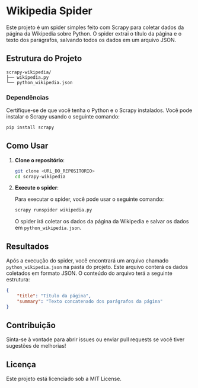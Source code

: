 
# Wikipedia Spider

Este projeto é um spider simples feito com Scrapy para coletar dados da página da Wikipedia sobre Python. O spider extrai o título da página e o texto dos parágrafos, salvando todos os dados em um arquivo JSON.

## Estrutura do Projeto

```
scrapy-wikipedia/
├── wikipedia.py
└── python_wikipedia.json
```

### Dependências

Certifique-se de que você tenha o Python e o Scrapy instalados. Você pode instalar o Scrapy usando o seguinte comando:

```bash
pip install scrapy
```

## Como Usar

1. **Clone o repositório**:

   ```bash
   git clone <URL_DO_REPOSITORIO>
   cd scrapy-wikipedia
   ```

2. **Execute o spider**:

   Para executar o spider, você pode usar o seguinte comando:

   ```bash
   scrapy runspider wikipedia.py
   ```

   O spider irá coletar os dados da página da Wikipedia e salvar os dados em `python_wikipedia.json`.

## Resultados

Após a execução do spider, você encontrará um arquivo chamado `python_wikipedia.json` na pasta do projeto. Este arquivo conterá os dados coletados em formato JSON. O conteúdo do arquivo terá a seguinte estrutura:

```json
{
    "title": "Título da página",
    "summary": "Texto concatenado dos parágrafos da página"
}
```

## Contribuição

Sinta-se à vontade para abrir issues ou enviar pull requests se você tiver sugestões de melhorias!

## Licença

Este projeto está licenciado sob a MIT License.

